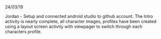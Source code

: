 24/03/19

Jordan - Setup and connected android studio to github account. The Intro activity is nearly complete, all character images, profiles have
been created using a layout screen activtiy with viewpager to switch through each characters profile. 

